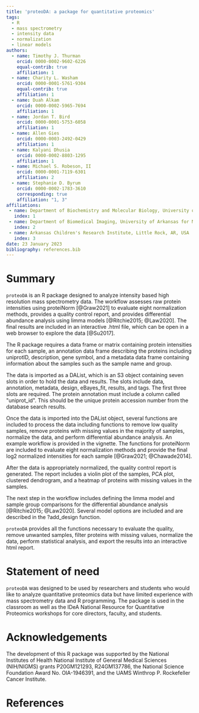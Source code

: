 ```yaml
---
title: 'proteoDA: a package for quantitative proteomics'
tags:
  - R
  - mass spectrometry
  - intensity data
  - normalization
  - linear models
authors:
  - name: Timothy J. Thurman
    orcid: 0000-0002-9602-6226
    equal-contrib: true 
    affiliation: 1
  - name: Charity L. Washam
    orcid: 0000-0001-5761-9304
    equal-contrib: true
    affiliation: 1 
  - name: Duah Alkam
    orcid: 0000-0002-5965-7694
    affiliation: 1
  - name: Jordan T. Bird
    orcid: 0000-0001-5753-6058
    affiliation: 1
  - name: Allen Gies
    orcid: 0000-0003-2492-0429
    affiliation: 1
  - name: Kalyani Dhusia
    orcid: 0000-0002-8803-1295
    affiliation: 1
  - name: Michael S. Robeson, II
    orcid: 0000-0001-7119-6301
    affiliation: 2
  - name: Stephanie D. Byrum
    orcid: 0000-0002-1783-3610
    corresponding: true 
    affiliation: "1, 3"
affiliations:
 - name: Department of Biochemistry and Molecular Biology, University of Arkansas for Medical Sciences, Little Rock, AR, USA
   index: 1
 - name: Department of Biomedical Imaging, University of Arkansas for Medical Sciences, Little Rock, AR, USA
   index: 2
 - name: Arkansas Children's Research Institute, Little Rock, AR, USA
   index: 3
date: 23 January 2023
bibliography: references.bib
---
```


# Summary
`proteoDA` is an R package designed to analyze intensity based high resolution mass spectrometry data. The workflow assesses raw protein intensities using proteiNorm [@Graw2021] to evaluate eight normalization methods, provides a quality control report, and provides differential abundance analysis using limma models [@Ritchie2015; @Law2020]. The final results are included in an interactive .html file, which can be open in a web browser to explore the data [@Su2017].

The R package requires a data frame or matrix containing protein intensities for each sample, an annotation data frame describing the proteins including uniprotID, description, gene symbol, and a metadata data frame containing information about the samples such as the sample name and group. 

The data is imported as a DAList, which is an S3 object containing seven slots in order to hold the data and results. The slots include data, annotation, metadata, design, eBayes_fit, results, and tags. The first three slots are required. The protein annotation must include a column called "uniprot_id". This should be the unique protein accession number from the database search results. 

Once the data is imported into the DAList object, several functions are included to process the data including functions to remove low quality samples, remove proteins with missing values in the majority of samples, normalize the data, and perform differential abundance analysis. An example workflow is provided in the vignette. The functions for proteiNorm are included to evaluate eight normalization methods and provide the final log2 normalized intensities for each sample [@Graw2021; @Chawade2014]. 

After the data is appropriately normalized, the quality control report is generated. The report includes a violin plot of the samples, PCA plot, clustered dendrogram, and a heatmap of proteins with missing values in the samples. 

The next step in the workflow includes defining the limma model and sample group comparisons for the differential abundance analysis [@Ritchie2015; @Law2020]. Several model options are included and are described in the ?add_design function. 

`proteoDA` provides all the functions necessary to evaluate the quality, remove unwanted samples, filter proteins with missing values, normalize the data, perform statistical analysis, and export the results into an interactive html report. 


# Statement of need

`proteoDA` was designed to be used by researchers and students who would like to analyze quantitative proteomics data but have limited experience with mass spectrometry data and R programming. The package is used in the classroom as well as the IDeA National Resource for Quantitative Proteomics workshops for core directors, faculty, and students. 

# Acknowledgements

The development of this R package was supported by the National Institutes of Health National Institute of General Medical Sciences (NIH/NIGMS) grants P20GM121293, R24GM137786, the National Science Foundation Award No. OIA-1946391, and the UAMS Winthrop P. Rockefeller Cancer Institute. 

# References
